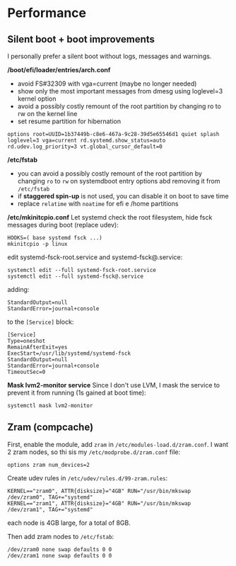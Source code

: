 # Performance

## Silent boot + boot improvements
I personally prefer a silent boot without logs, messages and warnings.

**/boot/efi/loader/entries/arch.conf**
* avoid FS#32309 with vga=current (maybe no longer needed)
* show only the most important messages from dmesg using loglevel=3 kernel option
* avoid a possibly costly remount of the root partition by changing ro to rw on the kernel line
* set resume partition for hibernation

```
options root=UUID=1b37449b-c8e6-467a-9c28-39d5e65546d1 quiet splash loglevel=3 vga=current rd.systemd.show_status=auto rd.udev.log_priority=3 vt.global_cursor_default=0
```

**/etc/fstab**
* you can avoid a possibly costly remount of the root partition by changing `ro` to `rw` on systemdboot entry options abd removing it from `/etc/fstab`
* if **staggered spin-up** is not used, you can disable it on boot to save time
* replace `relatime` with `noatime` for efi e /home partitions

**/etc/mkinitcpio.conf**
Let systemd check the root filesystem, hide fsck messages during boot (replace udev):
```
HOOKS=( base systemd fsck ...) 
mkinitcpio -p linux
```
edit systemd-fsck-root.service and systemd-fsck@.service:
```
systemctl edit --full systemd-fsck-root.service
systemctl edit --full systemd-fsck@.service
```
adding:
```
StandardOutput=null
StandardError=journal+console
```
to the `[Service]` block:
```
[Service]
Type=oneshot
RemainAfterExit=yes
ExecStart=/usr/lib/systemd/systemd-fsck
StandardOutput=null
StandardError=journal+console
TimeoutSec=0
```

**Mask lvm2-monitor service**
Since I don't use LVM, I mask the service to prevent it from running (1s gained at boot time):
```
systemctl mask lvm2-monitor
```

## Zram (compcache)
First, enable the module, add `zram` in `/etc/modules-load.d/zram.conf`. I want 2 zram nodes, so thi sis my `/etc/modprobe.d/zram.conf` file:
```
options zram num_devices=2
```

Create udev rules in `/etc/udev/rules.d/99-zram.rules`:
```
KERNEL=="zram0", ATTR{disksize}="4GB" RUN="/usr/bin/mkswap /dev/zram0", TAG+="systemd"
KERNEL=="zram1", ATTR{disksize}="4GB" RUN="/usr/bin/mkswap /dev/zram1", TAG+="systemd"
```

each node is 4GB large, for a total of 8GB.

Then add zram nodes to `/etc/fstab`:
```
/dev/zram0 none swap defaults 0 0
/dev/zram1 none swap defaults 0 0
```